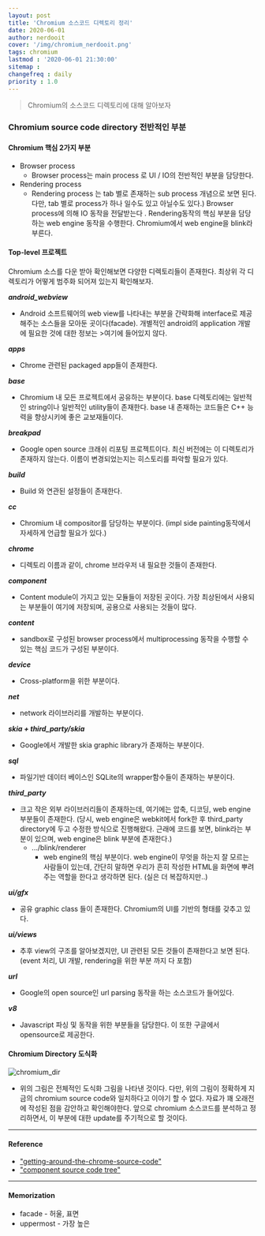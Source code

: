 ```yaml
---
layout: post
title: 'Chromium 소스코드 디렉토리 정리'
date: 2020-06-01
author: nerdooit
cover: '/img/chromium_nerdooit.png'
tags: chromium
lastmod : '2020-06-01 21:30:00'
sitemap :
changefreq : daily
priority : 1.0
---
```


> Chromium의 소스코드 디렉토리에 대해 알아보자

### Chromium source code directory 전반적인 부분
#### Chromium 핵심 2가지 부분
- Browser process
  - Browser process는 main process 로 UI / IO의 전반적인 부분을 담당한다.
- Rendering process
  - Rendering process 는 tab 별로 존재하는 sub process 개념으로 보면 된다.  다만, tab 별로 process가 하나 일수도 있고 아닐수도 있다.) Browser process에 의해 IO 동작을 전달받는다
. Rendering동작의 핵심 부분을 담당하는 web engine 동작을 수행한다. Chromium에서 web engine을 blink라 부른다.

#### Top-level 프로젝트
Chromium 소스를 다운 받아 확인해보면 다양한 디렉토리들이 존재한다. 최상위 각 디렉토리가 어떻게 범주화 되어져 있는지 확인해보자.

***android\_webview***
- Android 소프트웨어의 web view를 나타내는 부분을 간략화해 interface로 제공해주는 소스들을 모아둔 곳이다(facade). 개별적인 android의 application 개발에 필요한 것에 대한 정보는 >여기에 들어있지 않다.

***apps***
- Chrome 관련된 packaged app들이 존재한다.

***base***
- Chromium 내 모든 프로젝트에서 공유하는 부분이다. base 디렉토리에는 일반적인 string이나 일반적인 utility들이 존재한다. base 내 존재하는 코드들은 C++ 능력을 향상시키에 좋은 교보재들이다.

***breakpad***
- Google open source 크래쉬 리포팅 프로젝트이다. 최신 버전에는 이 디렉토리가 존재하지 않는다. 이름이 변경되었는지는 히스토리를 파악할 필요가 있다.

***build***
- Build 와 연관된 설정들이 존재한다.

***cc***
- Chromium 내 compositor를 담당하는 부분이다. (impl side painting동작에서 자세하게 언급할 필요가 있다.)

***chrome***
- 디렉토리 이름과 같이, chrome 브라우저 내 필요한 것들이 존재한다.

***component***
- Content module이 가지고 있는 모듈들이 저장된 곳이다. 가장 최상된에서 사용되는
부분들이 여기에 저장되며, 공용으로 사용되는 것들이 많다.

***content***
- sandbox로 구성된 browser process에서 multiprocessing 동작을 수행할 수 있는
핵심 코드가 구성된 부분이다.

***device***
- Cross-platform을 위한 부분이다.

***net***
- network 라이브러리를 개발하는 부분이다.

***skia + third_party/skia***
- Google에서 개발한 skia graphic library가 존재하는 부분이다.

***sql***
- 파일기반 데이터 베이스인 SQLite의 wrapper함수들이 존재하는 부분이다.

***third_party***
- 크고 작은 외부 라이브러리들이 존재하는데, 여기에는 압축, 디코딩, web engine 부분들이 존재한다. (당시, web engine은 webkit에서 fork한 후 third\_party directory에 두고 수정한 방식으로 진행해왔다. 근래에 코드를 보면, blink라는 부분이 있으며, web engine은 blink 부분에 존재한다.)
	- .../blink/renderer
		- web engine의 핵심 부분이다. web engine이 무엇을 하는지 잘 모르는 사람들이
		있는데, 간단히 말하면 우리가 흔히 작성한 HTML을 화면에 뿌려주는 역할을
		한다고 생각하면 된다. (실은 더 복잡하지만..)

***ui/gfx***
- 공유 graphic class 들이 존재한다. Chromium의 UI를 기반의 형태를 갖추고 있다.

***ui/views***
- 추후 view의 구조를 알아보겠지만, UI 관련된 모든 것들이 존재한다고 보면 된다.
(event 처리, UI 개발, rendering을 위한 부분 까지 다 포함)

***url***
- Google의 open source인 url parsing 동작을 하는 소스코드가 들어있다.

***v8***
- Javascript 파싱 및 동작을 위한 부분들을 담당한다. 이 또한 구글에서
opensource로 제공한다.

#### Chromium Directory 도식화
![chromium_dir]("/img/chromium_dir.png")

- 위의 그림은 전체적인 도식화 그림을 나타낸 것이다. 다만, 위의 그림이 정확하게 지금의 chromium source code와 일치하다고 이야기 할 수 없다. 자료가 꽤 오래전에 작성된 점을 감안하고 확인해야한다. 앞으로 chromium 소스코드를 분석하고 정리하면서, 이 부분에 대한 update를 주기적으로 할 것이다. 

---
#### Reference
- ["getting-around-the-chrome-source-code"](https://www.chromium.org/developers/how-tos/getting-around-the-chrome-source-code)
- ["component source code tree"](https://chromium.googlesource.com/chromium/src/+/master/components/)

---
#### Memorization
- facade - 허울, 표면
- uppermost - 가장 높은
